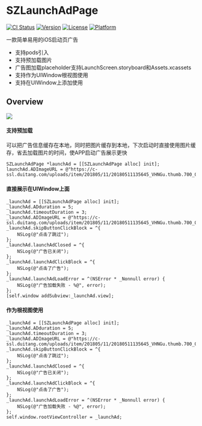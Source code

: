 # SZLaunchAdPage

[![CI Status](https://img.shields.io/travis/sunzhongliang/SZLaunchAdPage.svg?style=flat)](https://travis-ci.org/sunzhongliang/SZLaunchAdPage)
[![Version](https://img.shields.io/cocoapods/v/SZLaunchAdPage.svg?style=flat)](https://cocoapods.org/pods/SZLaunchAdPage)
[![License](https://img.shields.io/cocoapods/l/SZLaunchAdPage.svg?style=flat)](https://cocoapods.org/pods/SZLaunchAdPage)
[![Platform](https://img.shields.io/cocoapods/p/SZLaunchAdPage.svg?style=flat)](https://cocoapods.org/pods/SZLaunchAdPage)

一款简单易用的iOS启动页广告

-   支持pods引入
-   支持预加载图片
-   广告图加载placeholder支持LaunchScreen.storyboard和Assets.xcassets
-   支持作为UIWindow根视图使用
-   支持在UIWindow上添加使用

## Overview
<img src="https://github.com/sunzhongliangde/SZLaunchAdPage/blob/master/effects.gif" referrerpolicy="no-referrer">

#### 支持预加载
可以把广告信息缓存在本地，同时把图片缓存到本地，下次启动时直接使用图片缓存，省去加载图片的时间，使APP启动广告展示更快
```objc
SZLaunchAdPage *launchAd = [[SZLaunchAdPage alloc] init];
launchAd.ADImageURL = @"https://c-ssl.duitang.com/uploads/item/201805/11/20180511135645_VHNGu.thumb.700_0.jpeg";
```

#### 直接展示在UIWindow上面
```objc
_launchAd = [[SZLaunchAdPage alloc] init];
_launchAd.ADduration = 5;
_launchAd.timeoutDuration = 3;
_launchAd.ADImageURL = @"https://c-ssl.duitang.com/uploads/item/201805/11/20180511135645_VHNGu.thumb.700_0.jpeg";
_launchAd.skipButtonClickBlock = ^{
    NSLog(@"点击了跳过");
};
_launchAd.launchAdClosed = ^{
    NSLog(@"广告已关闭");
};
_launchAd.launchAdClickBlock = ^{
    NSLog(@"点击了广告");
};
_launchAd.launchAdLoadError = ^(NSError * _Nonnull error) {
    NSLog(@"广告加载失败 - %@", error);
};
[self.window addSubview:_launchAd.view];
```

#### 作为根视图使用
```objc
_launchAd = [[SZLaunchAdPage alloc] init];
_launchAd.ADduration = 5;
_launchAd.timeoutDuration = 3;
_launchAd.ADImageURL = @"https://c-ssl.duitang.com/uploads/item/201805/11/20180511135645_VHNGu.thumb.700_0.jpeg";
_launchAd.skipButtonClickBlock = ^{
    NSLog(@"点击了跳过");
};
_launchAd.launchAdClosed = ^{
    NSLog(@"广告已关闭");
};
_launchAd.launchAdClickBlock = ^{
    NSLog(@"点击了广告");
};
_launchAd.launchAdLoadError = ^(NSError * _Nonnull error) {
    NSLog(@"广告加载失败 - %@", error);
};
self.window.rootViewController = _launchAd;
```
